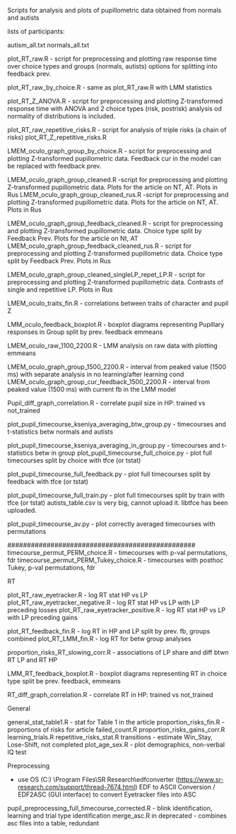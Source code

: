 Scripts for analysis and plots of pupillometric data obtained from normals and autists

lists of participants:

autism_all.txt
normals_all.txt 

plot_RT_raw.R - script for preprocessing and plotting raw response time over 
                choice types and groups (normals, autists) options for splitting
                into feedback prev.

plot_RT_raw_by_choice.R - same as plot_RT_raw.R with LMM statistics

plot_RT_Z_ANOVA.R - script for preprocessing and plotting Z-transformed 
                response time with ANOVA and 2 choice types (risk, postrisk)
                analysis od normality of distributions is included.

plot_RT_raw_repetitive_risks.R - script for analysis of triple risks (a chain of risks)
plot_RT_Z_repetitive_risks.R

LMEM_oculo_graph_group_by_choice.R - script for preprocessing and plotting Z-transformed
                pupillometric data. Feedback cur in the model can be replaced with
                feedback prev.

LMEM_oculo_graph_group_cleaned.R -script for preprocessing and plotting Z-transformed
                pupillometric data. Plots for the article on NT, AT. Plots in Rus 
LMEM_oculo_graph_group_cleaned_rus.R -script for preprocessing and plotting Z-transformed
                pupillometric data. Plots for the article on NT, AT. Plots in Rus 

LMEM_oculo_graph_group_feedback_cleaned.R - script for preprocessing and plotting Z-transformed
                pupillometric data. Choice type split by Feedback Prev. Plots for the article on Nt, AT
LMEM_oculo_graph_group_feedback_cleaned_rus.R - script for preprocessing and plotting Z-transformed
                pupillometric data. Choice type split by Feedback Prev. Plots in Rus

LMEM_oculo_graph_group_cleaned_singleLP_repet_LP.R - script for preprocessing and plotting Z-transformed
                pupillometric data. Contrasts of single and repetitive LP. Plots in Rus

LMEM_oculo_traits_fin.R - correlations between traits of character and pupil Z

LMM_oculo_feedback_boxplot.R - boxplot diagrams representing Pupillary responses in Group split
by prev. feedback emmeans

LMEM_oculo_raw_1100_2200.R - LMM analysis on raw data with plotting emmeans 

LMEM_oculo_graph_group_1500_2200.R - interval from peaked value (1500 ms) with separate analysis in no learning/after learning cond
LMEM_oculo_graph_group_cur_feedback_1500_2200.R - interval from peaked value (1500 ms) with current fb in the LMM model

Pupil_diff_graph_correlation.R - correlate pupil size in HP: trained vs not_trained

plot_pupil_timecourse_kseniya_averaging_btw_group.py - timecourses and t-statistics betw 
               normals and autists

plot_pupil_timecourse_kseniya_averaging_in_group.py - timecourses and t-statistics betw
               in group
plot_pupil_timecourse_full_choice.py - plot full timecourses split by choice with tfce (or tstat)

plot_pupil_timecourse_full_feedback.py - plot full timecourses split by feedback with tfce (or tstat)

plot_pupil_timecourse_full_train.py -  plot full timecourses split by train with tfce (or tstat)
autists_table.csv is very big, cannot upload it. libtfce has been uploaded.

plot_pupil_timecourse_av.py - plot correctly averaged timecourses with permutations  

################################################
timecourse_permut_PERM_choice.R       -   timecourses with p-val permutations, fdr
timecourse_permut_PERM_Tukey_choice.R -   timecourses with posthoc Tukey, p-val permutations, fdr

RT 

plot_RT_raw_eyetracker.R - log RT stat HP vs LP 
plot_RT_raw_eyetracker_negative.R - log RT stat HP vs LP with LP preceding losses
plot_RT_raw_eyetracker_positive.R - log RT stat HP vs LP with LP preceding gains

plot_RT_feedback_fin.R - log RT in HP and LP split by prev. fb, groups combined
plot_RT_LMM_fin.R - log RT for betw group analyses

proportion_risks_RT_slowing_corr.R - associations of LP share and diff btwn RT LP and RT HP

LMM_RT_feedback_boxplot.R - boxplot diagrams representing RT in choice type split be prev. feedback,
emmeans

RT_diff_graph_correlation.R - correlate RT in HP: trained vs not_trained

General

general_stat_table1.R - stat for Table 1 in the article
proportion_risks_fin.R - proportions of risks for article
failed_count.R
proportion_risks_gains_corr.R
learning_trials.R
repetitive_risks_stat.R 
transitions - estimate Win_Stay, Lose-Shift, not completed
plot_age_sex.R - plot demographics, non-verbal IQ test 

Preprocessing

* use OS (C:) \Program Files\SR Research\edfconverter (https://www.sr-research.com/support/thread-7674.html)
EDF to ASCII Conversion / EDF2ASC (GUI interface)
to convert Eyetracker files into ASC

pupil_preprocessing_full_timecourse_corrected.R - blink identification, learning and trial type identification
merge_asc.R in deprecated - combines asc files into a table, redundant 
